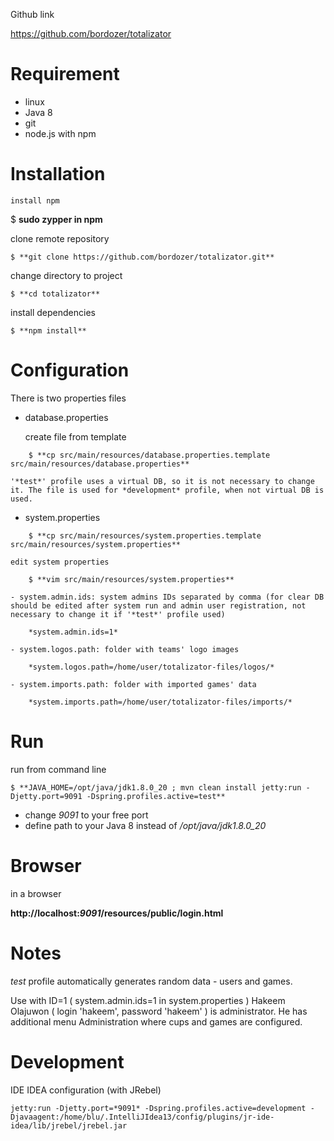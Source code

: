 Github link

https://github.com/bordozer/totalizator

# Requirement
- linux
- Java 8
- git
- node.js with npm

# Installation

```
install npm
```

$ **sudo zypper in npm**

clone remote repository

```
$ **git clone https://github.com/bordozer/totalizator.git**
```

change directory to project

```
$ **cd totalizator**
```

install dependencies

```
$ **npm install**
```

# Configuration

There is two properties files

- database.properties

	create file from template

```
	$ **cp src/main/resources/database.properties.template src/main/resources/database.properties**
```

	'*test*' profile uses a virtual DB, so it is not necessary to change it. The file is used for *development* profile, when not virtual DB is used.

- system.properties

```
	$ **cp src/main/resources/system.properties.template src/main/resources/system.properties**
```

	edit system properties

```
	$ **vim src/main/resources/system.properties**
```

	- system.admin.ids: system admins IDs separated by comma (for clear DB should be edited after system run and admin user registration, not necessary to change it if '*test*' profile used)

		*system.admin.ids=1*

 	- system.logos.path: folder with teams' logo images

		*system.logos.path=/home/user/totalizator-files/logos/*

	- system.imports.path: folder with imported games' data

		*system.imports.path=/home/user/totalizator-files/imports/*

# Run

run from command line

```
$ **JAVA_HOME=/opt/java/jdk1.8.0_20 ; mvn clean install jetty:run -Djetty.port=9091 -Dspring.profiles.active=test**
```

- change *9091* to your free port
- define path to your Java 8 instead of */opt/java/jdk1.8.0_20*

# Browser

in a browser

**http://localhost:*9091*/resources/public/login.html**

# Notes
*test* profile automatically generates random data - users and games.

Use with ID=1 ( system.admin.ids=1 in system.properties ) Hakeem Olajuwon ( login 'hakeem', password 'hakeem' ) is administrator. He has additional menu Administration where cups and games are configured.



# Development
IDE IDEA configuration (with JRebel)

```
jetty:run -Djetty.port=*9091* -Dspring.profiles.active=development -Djavaagent:/home/blu/.IntelliJIdea13/config/plugins/jr-ide-idea/lib/jrebel/jrebel.jar
```


